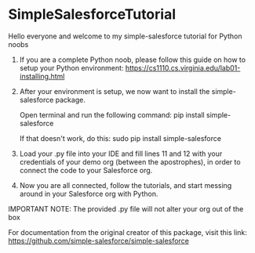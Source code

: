 # SimpleSalesforceTutorial
Hello everyone and welcome to my simple-salesforce tutorial for Python noobs

1. If you are a complete Python noob, please follow this guide on how to setup your Python environment: 
    https://cs1110.cs.virginia.edu/lab01-installing.html

2. After your environment is setup, we now want to install the simple-salesforce package.  

    Open terminal and run the following command: pip install simple-salesforce

    If that doesn't work, do this: sudo pip install simple-salesforce

3. Load your .py file into your IDE and fill lines 11 and 12 with your credentials of your demo org (between the apostrophes), in order to connect the code to your Salesforce org.

4. Now you are all connected, follow the tutorials, and start messing around in your Salesforce org with Python.

IMPORTANT NOTE: The provided .py file will not alter your org out of the box

For documentation from the original creator of this package, visit this link: https://github.com/simple-salesforce/simple-salesforce
